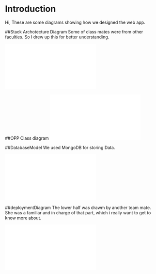 # Introduction
Hi, These are some diagrams showing how we designed the web app.

##Stack Archotecture Diagram
Some of class mates were from other faculties. So I drew up this for better understanding.

![Image](stackArchitecture.pdf)


##OPP Class diagram
![Image](designClass.pdf)


##DatabaseModel
We used MongoDB for storing Data. 

![Image](databaseModel.pdf)

##deploymentDiagram
The lower half was drawm by another team mate. She was a familiar and in charge of that part, which i really want to get to know more about.

![Image](deploymentDiagram.pdf)
